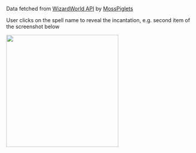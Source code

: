 Data fetched from [WizardWorld API](https://github.com/MossPiglets/WizardWorldAPI) by [MossPiglets](https://github.com/MossPiglets)

User clicks on the spell name to reveal the incantation, e.g. second item of the screenshot below

<img src="https://github.com/3willows/BookOfSpells/assets/111284156/436267b2-47b6-4384-b62a-9e1f8b920276" width="300" />

